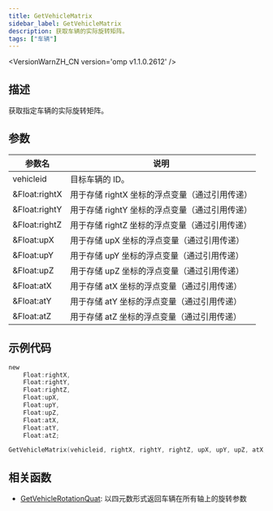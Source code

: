 ```yaml
---
title: GetVehicleMatrix
sidebar_label: GetVehicleMatrix
description: 获取车辆的实际旋转矩阵。
tags: ["车辆"]
---
```


<VersionWarnZH_CN version='omp v1.1.0.2612' />

## 描述

获取指定车辆的实际旋转矩阵。

## 参数

| 参数名        | 说明                                           |
| ------------- | ---------------------------------------------- |
| vehicleid     | 目标车辆的 ID。                                |
| &Float:rightX | 用于存储 rightX 坐标的浮点变量（通过引用传递） |
| &Float:rightY | 用于存储 rightY 坐标的浮点变量（通过引用传递） |
| &Float:rightZ | 用于存储 rightZ 坐标的浮点变量（通过引用传递） |
| &Float:upX    | 用于存储 upX 坐标的浮点变量（通过引用传递）    |
| &Float:upY    | 用于存储 upY 坐标的浮点变量（通过引用传递）    |
| &Float:upZ    | 用于存储 upZ 坐标的浮点变量（通过引用传递）    |
| &Float:atX    | 用于存储 atX 坐标的浮点变量（通过引用传递）    |
| &Float:atY    | 用于存储 atY 坐标的浮点变量（通过引用传递）    |
| &Float:atZ    | 用于存储 atZ 坐标的浮点变量（通过引用传递）    |

## 示例代码

```c
new
    Float:rightX,
    Float:rightY,
    Float:rightZ,
    Float:upX,
    Float:upY,
    Float:upZ,
    Float:atX,
    Float:atY,
    Float:atZ;

GetVehicleMatrix(vehicleid, rightX, rightY, rightZ, upX, upY, upZ, atX, atY, atZ);
```

## 相关函数

- [GetVehicleRotationQuat](GetVehicleRotationQuat): 以四元数形式返回车辆在所有轴上的旋转参数
